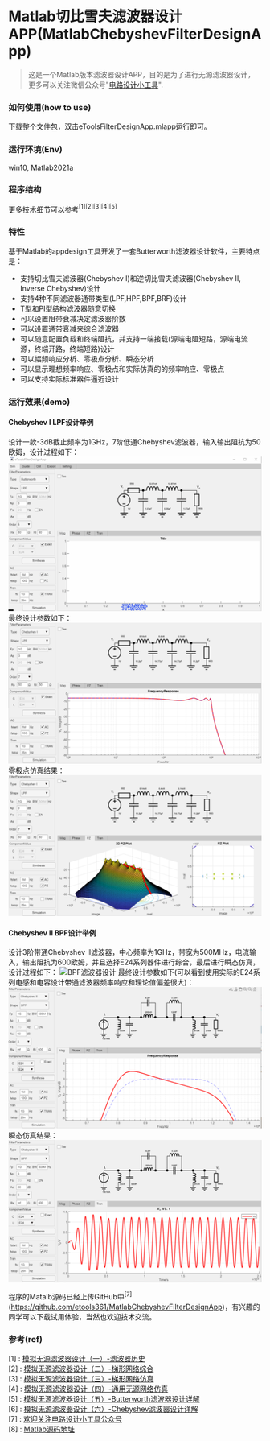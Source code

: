 # Matlab切比雪夫滤波器设计APP(MatlabChebyshevFilterDesignApp)
> 这是一个Matlab版本滤波器设计APP，目的是为了进行无源滤波器设计，更多可以关注微信公众号"[电路设计小工具](https://mp.weixin.qq.com/s/fxfEnir-hU0YvF9_CWyI6g)".

### 如何使用(how to use)
下载整个文件包，双击eToolsFilterDesignApp.mlapp运行即可。

### 运行环境(Env)
win10, Matlab2021a


### 程序结构

更多技术细节可以参考$^{[1][2][3][4][5]}$

### 特性
基于Matlab的appdesign工具开发了一套Butterworth滤波器设计软件，主要特点是：
- 支持切比雪夫滤波器(Chebyshev I)和逆切比雪夫滤波器(Chebyshev II, Inverse Chebyshev)设计
- 支持4种不同滤波器通带类型(LPF,HPF,BPF,BRF)设计
- T型和PI型结构滤波器随意切换
- 可以设置阻带衰减决定滤波器阶数
- 可以设置通带衰减来综合滤波器
- 可以随意配置负载和终端阻抗，并支持一端接载(源端电阻短路，源端电流源，终端开路，终端短路)设计
- 可以幅频响应分析、零极点分析、瞬态分析
- 可以显示理想频率响应、零极点和实际仿真的的频率响应、零极点
- 可以支持实际标准器件逼近设计

### 运行效果(demo)

#### Chebyshev I LPF设计举例
设计一款-3dB截止频率为1GHz，7阶低通Chebyshev滤波器，输入输出阻抗为50欧姆，设计过程如下：
![LPF滤波器设计](LPF_design_1GHz_Chebyshev.gif)
最终设计参数如下：
![LPF滤波器设计最终](LPF_7th_Design_Final_Chebyshev.png)
零极点仿真结果：
![LPF滤波器设计最终](LPF_7th_Design_Final_PZ_chebyshev.png)

#### Chebyshev II BPF设计举例
设计3阶带通Chebyshev II滤波器，中心频率为1GHz，带宽为500MHz，电流输入，输出阻抗为600欧姆，并且选择E24系列器件进行综合，最后进行瞬态仿真，设计过程如下：
![BPF滤波器设计](BPF_design_1GHz_ChebyshevII.gif)
最终设计参数如下(可以看到使用实际的E24系列电感和电容设计带通滤波器频率响应和理论值偏差很大)：
![BPF滤波器设计最终](BPF_7th_Design_Final_ChebyshevII.png)
瞬态仿真结果：
![BPF滤波器设计最终](BPF_7th_Design_Final_TRAN_ChebyshevII.png)

程序的Matalb源码已经上传GitHub中$^{[7]}$(https://github.com/etools361/MatlabChebyshevFilterDesignApp)，有兴趣的同学可以下载试用体验，当然也欢迎技术交流。


### 参考(ref)
[1] : [模拟无源滤波器设计（一）-滤波器历史](https://mp.weixin.qq.com/s/wNRHyBHpimjU90bymHp7JA) \
[2] : [模拟无源滤波器设计（二）-梯形网络综合](https://mp.weixin.qq.com/s/3GMQs4WDm683tdAXqyoOgQ) \
[3] : [模拟无源滤波器设计（三）-梯形网络仿真](https://mp.weixin.qq.com/s/nZFx7weLcO-WRKLbP0T4jQ) \
[4] : [模拟无源滤波器设计（四）-通用无源网络仿真](https://mp.weixin.qq.com/s/mllwGShvbh3TWdFRbp9LhQ) \
[5] : [模拟无源滤波器设计（五）-Butterworth滤波器设计详解](https://mp.weixin.qq.com/s/pIMPIh8ize49mxXG4SHT_w) \
[6] : [模拟无源滤波器设计（六）-Chebyshev滤波器设计详解](https://mp.weixin.qq.com/s/6b1HF81X93M9D4yfIAFROw) \
[7] : [欢迎关注电路设计小工具公众号](https://mp.weixin.qq.com/s/fxfEnir-hU0YvF9_CWyI6g) \
[8] : [Matlab源码地址](https://github.com/etools361/MatlabChebyshevFilterDesignApp)
